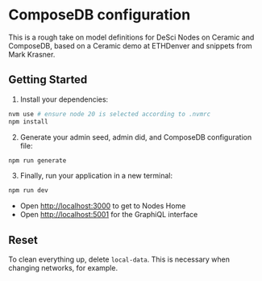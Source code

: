 # ComposeDB configuration
This is a rough take on model definitions for DeSci Nodes on Ceramic and ComposeDB,
based on a Ceramic demo at ETHDenver and snippets from Mark Krasner.

## Getting Started
1. Install your dependencies:

```bash
nvm use # ensure node 20 is selected according to .nvmrc
npm install
```

2. Generate your admin seed, admin did, and ComposeDB configuration file:

```bash
npm run generate
```

3. Finally, run your application in a new terminal:

```bash
npm run dev
```
- Open [http://localhost:3000](http://localhost:3000) to get to Nodes Home
- Open [http://localhost:5001](http://localhost:5001) for the GraphiQL interface

## Reset
To clean everything up, delete `local-data`. This is necessary when changing networks, for example.